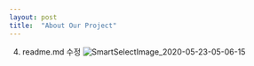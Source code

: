 ```yaml
---
layout: post
title:  "About Our Project"
---
```

4. readme.md 수정
![SmartSelectImage_2020-05-23-05-06-15](https://user-images.githubusercontent.com/63662808/82729545-5b5dfa80-9d33-11ea-9a32-14b7ea30baf9.png)
